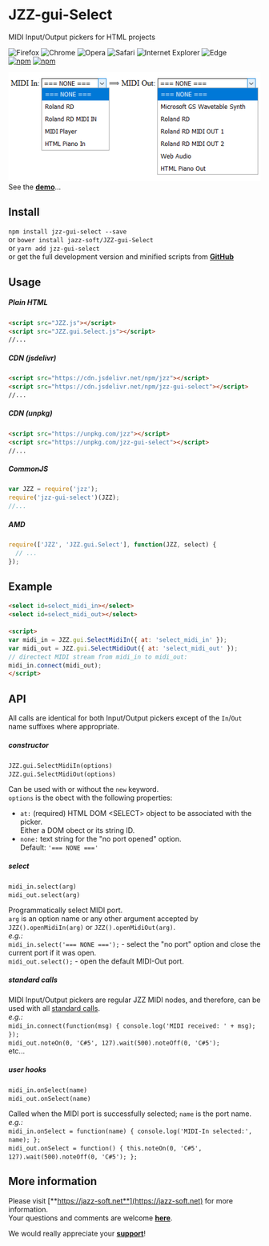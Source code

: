 # JZZ-gui-Select

MIDI Input/Output pickers for HTML projects

![Firefox](https://jazz-soft.github.io/img/firefox.jpg)
![Chrome](https://jazz-soft.github.io/img/chrome.jpg)
![Opera](https://jazz-soft.github.io/img/opera.jpg)
![Safari](https://jazz-soft.github.io/img/safari.jpg)
![Internet Explorer](https://jazz-soft.github.io/img/msie.jpg)
![Edge](https://jazz-soft.github.io/img/edgc.jpg)  
[![npm](https://img.shields.io/npm/v/jzz-gui-select.svg)](https://www.npmjs.com/package/jzz-gui-select)
[![npm](https://img.shields.io/npm/dt/jzz-gui-select.svg)](https://www.npmjs.com/package/jzz-gui-select)

[![MIDI pickers](https://raw.githubusercontent.com/jazz-soft/JZZ-gui-Select/main/media/jzz-gui-select.png)](https://jazz-soft.github.io/modules/select/index.html)  
See the [**demo**](https://jazz-soft.github.io/modules/select/index.html)...

## Install

`npm install jzz-gui-select --save`  
or `bower install jazz-soft/JZZ-gui-Select`  
or `yarn add jzz-gui-select`  
or get the full development version and minified scripts from [**GitHub**](https://github.com/jazz-soft/JZZ-gui-Select)

## Usage

##### Plain HTML

```html
<script src="JZZ.js"></script>
<script src="JZZ.gui.Select.js"></script>
//...
```

##### CDN (jsdelivr)

```html
<script src="https://cdn.jsdelivr.net/npm/jzz"></script>
<script src="https://cdn.jsdelivr.net/npm/jzz-gui-select"></script>
//...
```

##### CDN (unpkg)

```html
<script src="https://unpkg.com/jzz"></script>
<script src="https://unpkg.com/jzz-gui-select"></script>
//...
```

##### CommonJS

```js
var JZZ = require('jzz');
require('jzz-gui-select')(JZZ);
//...
```

##### AMD

```js
require(['JZZ', 'JZZ.gui.Select'], function(JZZ, select) {
  // ...
});
```

## Example

```html
<select id=select_midi_in></select>
<select id=select_midi_out></select>

<script>
var midi_in = JZZ.gui.SelectMidiIn({ at: 'select_midi_in' });
var midi_out = JZZ.gui.SelectMidiOut({ at: 'select_midi_out' });
// directect MIDI stream from midi_in to midi_out:
midi_in.connect(midi_out);
</script>
```

## API

All calls are identical for both Input/Output pickers
except of the `In`/`Out` name suffixes where appropriate.

##### constructor
`JZZ.gui.SelectMidiIn(options)`  
`JZZ.gui.SelectMidiOut(options)`

Can be used with or without the `new` keyword.  
`options` is the obect with the following properties:
- `at:` (required) HTML DOM &lt;SELECT&gt; object to be associated with the picker.  
Either a DOM obect or its string ID.
- `none:` text string for the "no port opened" option.  
Default: `'=== NONE ==='`

##### select
`midi_in.select(arg)`  
`midi_out.select(arg)`

Programmatically select MIDI port.  
`arg` is an option name or any other argument accepted
by `JZZ().openMidiIn(arg)` or `JZZ().openMidiOut(arg)`.  
*e.g.:*  
`midi_in.select('=== NONE ===');` - select the "no port" option
and close the current port if it was open.  
`midi_out.select();` - open the default MIDI-Out port.

##### standard calls
MIDI Input/Output pickers are regular JZZ MIDI nodes,
and therefore, can be used with all [standard calls](https://jazz-soft.net/doc/JZZ/reference.html).  
*e.g.:*  
`midi_in.connect(function(msg) { console.log('MIDI received: ' + msg); });`  
`midi_out.noteOn(0, 'C#5', 127).wait(500).noteOff(0, 'C#5');`  
etc...

##### user hooks
`midi_in.onSelect(name)`  
`midi_out.onSelect(name)`

Called when the MIDI port is successfully selected; `name` is the port name. 
*e.g.:*  
`midi_in.onSelect = function(name) { console.log('MIDI-In selected:', name); };`  
`midi_out.onSelect = function() { this.noteOn(0, 'C#5', 127).wait(500).noteOff(0, 'C#5'); };`

## More information

Please visit [**https://jazz-soft.net**](https://jazz-soft.net) for more information.  
Your questions and comments are welcome [**here**](https://jazz-soft.org).

We would really appreciate your [**support**](https://jazz-soft.net/donate)!

